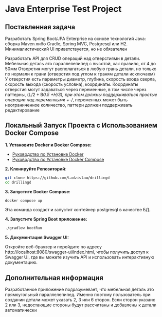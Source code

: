 Java Enterprise Test Project 
===============================

## Поставленная задача ##

Разработать Spring Boot/JPA Enterprise на основе технологий Java: сборка Maven либо Gradle, Spring MVC, Postgresql или H2.
Минималистический UI приветствуется, но не обязателен

Разработать API для CRUD операций над отверстиями в детали.
Мебельная деталь это параллелепипед с высотой, как правило, от 4 до 50мм
Отверстия могут располагаться в любую грань детали, но только по нормали к грани (отверстия под углом к граням детали исключаем)
У отверстия есть параметры диаметр, глубина, скорость входа сверла, скорость выхода (скорость условна), координаты. 
Координаты отверстия могут задаваться через переменные, в том числе через паттерны, (L/2 + B*0.5 +H/3), 
при этом должны поддерживаться простые операции над переменными +-/*,
переменных может быть неограниченное количество, паттерн должен поддерживать редактирование

## Локальный Запуск Проекта с Использованием Docker Compose

**1. Установите Docker и Docker Compose:**
- [Руководство по Установке Docker](https://docs.docker.com/get-docker/)
- [Руководство по Установке Docker Compose](https://docs.docker.com/compose/install/)

**2. Клонируйте Репозиторий:**
   ```bash
   git clone https://github.com/Ladzislau/drillingd
   cd drillingd
   ```

**3. Запустите Docker Compose:**

   ```bash
docker compose up
   ```
Эта команда создаст и запустит контейнер postgresql в качестве БД.

**4. Запустите Spring Boot приложение:**

```bash
./gradlew bootRun
   ```

**5. Документация Swagger UI:**

Откройте веб-браузер и перейдите по адресу http://localhost:8080/swagger-ui/index.html, чтобы получить доступ к Swagger UI, где вы можете изучить API и использовать интерактивную документацию.

## Дополнительная информация

Разработанное приложение подразумевает, что мебельная деталь это прямоугольный параллелепипед. Именно поэтому пользователь при создании детали может указать 2, 3 или 6 сторон. Если сторон указано 2 или 3, недостающие стороны будут рассчитаны и добавлены к детали автоматически
